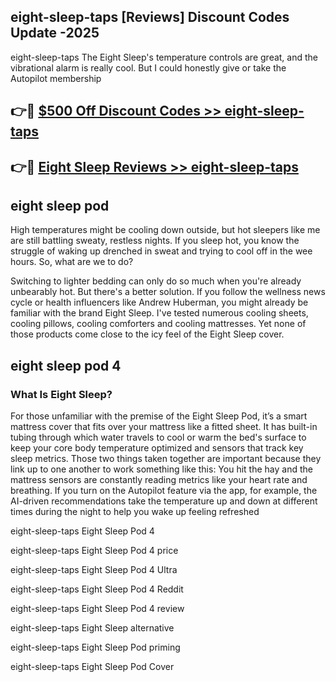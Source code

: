 ## eight-sleep-taps [Reviews​] Discount Codes Update -2025

eight-sleep-taps The Eight Sleep's temperature controls are great, and the vibrational alarm is really cool. But I could honestly give or take the Autopilot membership

## 👉🔴 [$500 Off Discount Codes >> eight-sleep-taps](http://download.freeplayer.one?title=eight-sleep-taps&ref=18-ES)

## 👉🔴 [Eight Sleep Reviews >> eight-sleep-taps](http://download.freeplayer.one?title=eight-sleep-taps&ref=18-ES)

## eight sleep pod

High temperatures might be cooling down outside, but hot sleepers like me are still battling sweaty, restless nights. If you sleep hot, you know the struggle of waking up drenched in sweat and trying to cool off in the wee hours. So, what are we to do?

Switching to lighter bedding can only do so much when you're already unbearably hot. But there's a better solution. If you follow the wellness news cycle or health influencers like Andrew Huberman, you might already be familiar with the brand Eight Sleep. I've tested numerous cooling sheets, cooling pillows, cooling comforters and cooling mattresses. Yet none of those products come close to the icy feel of the Eight Sleep cover.

## eight sleep pod 4

### What Is Eight Sleep?

For those unfamiliar with the premise of the Eight Sleep Pod, it’s a smart mattress cover that fits over your mattress like a fitted sheet. It has built-in tubing through which water travels to cool or warm the bed's surface to keep your core body temperature optimized and sensors that track key sleep metrics. Those two things taken together are important because they link up to one another to work something like this: You hit the hay and the mattress sensors are constantly reading metrics like your heart rate and breathing. If you turn on the Autopilot feature via the app, for example, the AI-driven recommendations take the temperature up and down at different times during the night to help you wake up feeling refreshed

eight-sleep-taps Eight Sleep Pod 4

eight-sleep-taps Eight Sleep Pod 4 price

eight-sleep-taps Eight Sleep Pod 4 Ultra

eight-sleep-taps Eight Sleep Pod 4 Reddit

eight-sleep-taps Eight Sleep Pod 4 review

eight-sleep-taps Eight Sleep alternative

eight-sleep-taps Eight Sleep Pod priming

eight-sleep-taps Eight Sleep Pod Cover